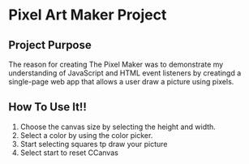 # Pixel Art Maker Project

## Project Purpose

The reason for creating The Pixel Maker was to demonstrate my understanding of JavaScript and HTML event listeners by creatingd a single-page web app that allows a user draw a picture using pixels.


## How To Use It!!
1. Choose the canvas size by selecting the height and width. 
2. Select a color by using the color picker.
3. Start selecting squares tp draw your picture
4. Select start to reset CCanvas
